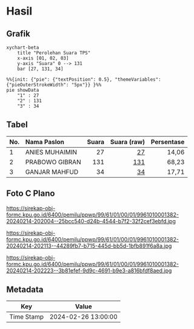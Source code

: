 # Hasil

## Grafik

```mermaid
xychart-beta
    title "Perolehan Suara TPS"
    x-axis [01, 02, 03]
    y-axis "Suara" 0 --> 131
    bar [27, 131, 34]
```

```mermaid
%%{init: {"pie": {"textPosition": 0.5}, "themeVariables": {"pieOuterStrokeWidth": "5px"}} }%%
pie showData
    "1" : 27
    "2" : 131
    "3" : 34
```

## Tabel

| No. | Nama Paslon    | Suara | Suara (raw) | Persentase |
|:--- |:-------------- | -----:| -----------:| ----------:|
| 1   | ANIES MUHAIMIN | 27    | [27][p-1]   | 14,06      |
| 2   | PRABOWO GIBRAN | 131   | [131][p-2]  | 68,23      |
| 3   | GANJAR MAHFUD  | 34    | [34][p-3]   | 17,71      |


[p-1]: https://github.com/gigit-pemilu/pemilu-2024-99-luar-negeri/blob/main/pilpres/hitung-suara/sub/99-luar-negeri/sub/61-kota-kinabalu-malaysia/sub/01-kota-kinabalu-malaysia/sub/0001-kota-kinabalu-malaysia/sub/382-ksk-371/sub/paslon-1.txt
[p-2]: https://github.com/gigit-pemilu/pemilu-2024-99-luar-negeri/blob/main/pilpres/hitung-suara/sub/99-luar-negeri/sub/61-kota-kinabalu-malaysia/sub/01-kota-kinabalu-malaysia/sub/0001-kota-kinabalu-malaysia/sub/382-ksk-371/sub/paslon-2.txt
[p-3]: https://github.com/gigit-pemilu/pemilu-2024-99-luar-negeri/blob/main/pilpres/hitung-suara/sub/99-luar-negeri/sub/61-kota-kinabalu-malaysia/sub/01-kota-kinabalu-malaysia/sub/0001-kota-kinabalu-malaysia/sub/382-ksk-371/sub/paslon-3.txt

## Foto C Plano

https://sirekap-obj-formc.kpu.go.id/6400/pemilu/ppwp/99/61/01/00/01/9961010001382-20240214-202004--25bcc540-d24b-4544-b7f2-32f2cef3ebfd.jpg

https://sirekap-obj-formc.kpu.go.id/6400/pemilu/ppwp/99/61/01/00/01/9961010001382-20240214-202113--44289fb7-b715-445d-bb5d-1bfb891f6a8a.jpg

https://sirekap-obj-formc.kpu.go.id/6400/pemilu/ppwp/99/61/01/00/01/9961010001382-20240214-202223--3b81efef-9d9c-4691-b9e3-a816bfdf8aed.jpg


## Metadata

| Key        | Value               |
| ---------- | ------------------- |
| Time Stamp | 2024-02-26 13:00:00 |



